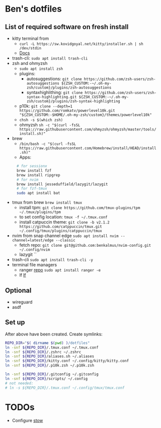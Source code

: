 # Ben's dotfiles

## List of required software on fresh install

- kitty terminal from
  - `curl -L https://sw.kovidgoyal.net/kitty/installer.sh | sh /dev/stdin`
  - [Docs](https://sw.kovidgoyal.net/kitty/overview)
- trash-cli: `sudo apt install trash-cli`
- zsh and ohmyzsh
  - `sudo apt install zsh`
  - plugins:
    - autosuggestions: `git clone https://github.com/zsh-users/zsh-autosuggestions ${ZSH_CUSTOM:-~/.oh-my-zsh/custom}/plugins/zsh-autosuggestions`
    - syntaxhighlithing: `git clone https://github.com/zsh-users/zsh-syntax-highlighting.git ${ZSH_CUSTOM:-~/.oh-my-zsh/custom}/plugins/zsh-syntax-highlighting`
  - p10k: `git clone --depth=1 https://github.com/romkatv/powerlevel10k.git "${ZSH_CUSTOM:-$HOME/.oh-my-zsh/custom}/themes/powerlevel10k"`
  - `chsh -s $(which zsh)`
  - ohmyzsh `sh -c "$(curl -fsSL https://raw.githubusercontent.com/ohmyzsh/ohmyzsh/master/tools/install.sh)"`
- brew
  - `/bin/bash -c "$(curl -fsSL https://raw.githubusercontent.com/Homebrew/install/HEAD/install.sh)"`
  - Apps:
  ```sh
    # for sessionx
    brew install fzf
    brew install ripgrep
    # for nvim
    brew install jesseduffield/lazygit/lazygit
    # for fzf-tmux
    sudo apt install bat
  ```
- tmux from brew `brew install tmux`
  - install tpm: `git clone https://github.com/tmux-plugins/tpm ~/.tmux/plugins/tpm`
  - to set config location: `tmux -f ~/.tmux.conf`
  - install catpuccin theme: `git clone -b v2.1.2 https://github.com/catppuccin/tmux.git ~/.config/tmux/plugins/catppuccin/tmux`
- nvim from snap channel edge `sudo apt install nvim --channel=latest/edge --classic`
  - fetch repo: `git clone git@github.com:benkalmus/nvim-config.git ~/.config/nvim`
  - lazygit ``
- trash-cli `sudo apt install trash-cli -y`
- terminal file managers
  - ranger [repo](https://github.com/ranger/ranger) `sudo apt install ranger -e`
  - lf [lf](https://github.com/gokcehan/lf/releases)

## Optional

- wireguard
- asdf

## Set up

After above have been created.
Create symlinks:

```sh
REPO_DIR="$( dirname $(pwd) )/dotfiles"
ln -snf ${REPO_DIR}/.tmux.conf ~/.tmux.conf
ln -snf ${REPO_DIR}/.zshrc ~/.zshrc
ln -snf ${REPO_DIR}/aliases.sh ~/.aliases
ln -snf ${REPO_DIR}/kitty.conf ~/.config/kitty/kitty.conf
ln -snf ${REPO_DIR}/.p10k.zsh ~/.p10k.zsh

ln -snf ${REPO_DIR}/.gitconfig ~/.gitconfig
ln -snf ${REPO_DIR}/scripts/ ~/.config
# not needed:
# ln -s ${REPO_DIR}/.tmux.conf ~/.config/tmux/tmux.conf
```

# TODOs

- Configure [stow](https://www.gnu.org/software/stow/manual/stow.html)
